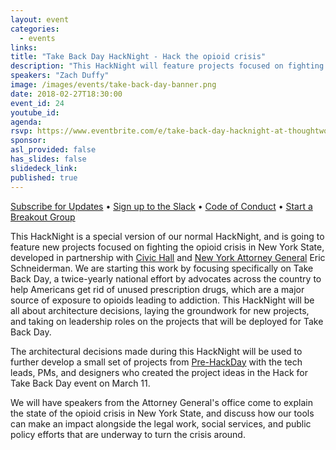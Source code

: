 ```yaml
---
layout: event
categories:
  - events
links:
title: "Take Back Day HackNight - Hack the opioid crisis"
description: "This HackNight will feature projects focused on fighting the opioid crisis in New York State, developed in partnership with Civic Hall and New York Attorney General Eric Schneiderman. We are starting this work by focusing specifically on Take Back Day, a twice-yearly national effort by advocates across the country to help Americans get rid of unused prescription drugs, which are a major source of exposure to opioids leading to addiction."
speakers: "Zach Duffy"
image: /images/events/take-back-day-banner.png
date: 2018-02-27T18:30:00
event_id: 24
youtube_id:
agenda:
rsvp: https://www.eventbrite.com/e/take-back-day-hacknight-at-thoughtworks-hack-the-opioid-crisis-tickets-43457814493
sponsor:
asl_provided: false
has_slides: false
slidedeck_link:
published: true
---
```



[Subscribe for Updates](https://proghacknight.us16.list-manage.com/subscribe?u=597c1a32f8812c62dfc1126f5&id=90e62cddff) • [Sign up to the Slack](https://join.slack.com/t/progressivehacknight/shared_invite/enQtMjY4MTkyMzg4OTYxLWU2MGRiZTMwY2NkZDk2ZmJhZDA3NDc5MjAxOWI1MTM1ZjRkYjJmODFkYTc4ZjQzMTJiNTNhNGJiZTEwZjQ0OWQ) • [Code of Conduct](http://www.progressivehacknight.org/culture/2017/07/01/code-of-conduct.html)  • [Start a Breakout Group](http://www.progressivehacknight.org/breakouts.html)

This HackNight is a special version of our normal HackNight, and is going to feature new projects focused on fighting the opioid crisis in New York State, developed in partnership with [Civic Hall](https://civichall.org/) and [New York Attorney General](https://ag.ny.gov/) Eric Schneiderman. We are starting this work by focusing specifically on Take Back Day, a twice-yearly national effort by advocates across the country to help Americans get rid of unused prescription drugs, which are a major source of exposure to opioids leading to addiction. This HackNight will be all about architecture decisions, laying the groundwork for new projects, and taking on leadership roles on the projects that will be deployed for Take Back Day.

The architectural decisions made during this HackNight will be used to further develop a small set of projects from [Pre-HackDay](https://www.eventbrite.com/e/hack-for-take-back-day-tickets-43108923952) with the tech leads, PMs, and designers who created the project ideas in the Hack for Take Back Day event on March 11.

We will have speakers from the Attorney General's office come to explain the state of the opioid crisis in New York State, and discuss how our tools can make an impact alongside the legal work, social services, and public policy efforts that are underway to turn the crisis around.
